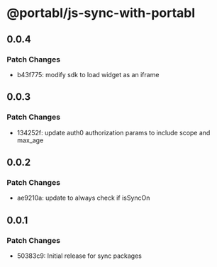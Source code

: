 # @portabl/js-sync-with-portabl

## 0.0.4

### Patch Changes

- b43f775: modify sdk to load widget as an iframe

## 0.0.3

### Patch Changes

- 134252f: update auth0 authorization params to include scope and max_age

## 0.0.2

### Patch Changes

- ae9210a: update to always check if isSyncOn

## 0.0.1

### Patch Changes

- 50383c9: Initial release for sync packages
